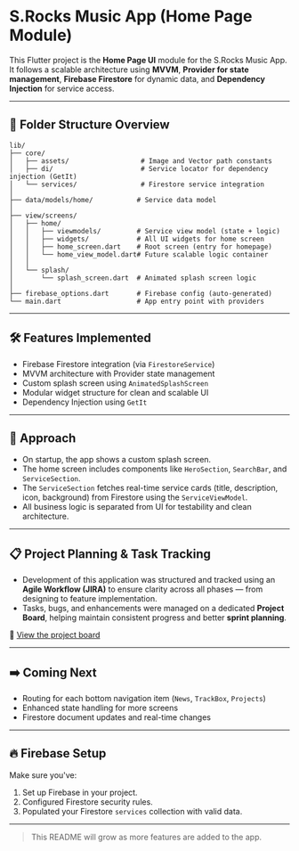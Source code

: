 # S.Rocks Music App (Home Page Module)

This Flutter project is the **Home Page UI** module for the S.Rocks Music App. It follows a scalable architecture using **MVVM**, **Provider for state management**, **Firebase Firestore** for dynamic data, and **Dependency Injection** for service access.

---

## 📁 Folder Structure Overview

```
lib/
├── core/
│   ├── assets/                  # Image and Vector path constants
│   ├── di/                      # Service locator for dependency injection (GetIt)
│   └── services/                # Firestore service integration
│
├── data/models/home/           # Service data model
│
├── view/screens/
│   ├── home/
│   │   ├── viewmodels/         # Service view model (state + logic)
│   │   ├── widgets/            # All UI widgets for home screen
│   │   ├── home_screen.dart    # Root screen (entry for homepage)
│   │   └── home_view_model.dart# Future scalable logic container
│   │
│   └── splash/
│       └── splash_screen.dart  # Animated splash screen logic
│
├── firebase_options.dart       # Firebase config (auto-generated)
└── main.dart                   # App entry point with providers
```

---

## 🛠️ Features Implemented

- Firebase Firestore integration (via `FirestoreService`)
- MVVM architecture with Provider state management
- Custom splash screen using `AnimatedSplashScreen`
- Modular widget structure for clean and scalable UI
- Dependency Injection using `GetIt`

---

## 🧠 Approach

- On startup, the app shows a custom splash screen.
- The home screen includes components like `HeroSection`, `SearchBar`, and `ServiceSection`.
- The `ServiceSection` fetches real-time service cards (title, description, icon, background) from Firestore using the `ServiceViewModel`.
- All business logic is separated from UI for testability and clean architecture.

---

## 📋 Project Planning & Task Tracking

- Development of this application was structured and tracked using an **Agile Workflow (JIRA)** to ensure clarity across all phases — from designing to feature implementation.
- Tasks, bugs, and enhancements were managed on a dedicated **Project Board**, helping maintain consistent progress and better **sprint planning**.

🔗 [View the project board](https://hsdot.atlassian.net/jira/software/projects/MSM/boards/67)

---

## ➡️ Coming Next

- Routing for each bottom navigation item (`News`, `TrackBox`, `Projects`)
- Enhanced state handling for more screens
- Firestore document updates and real-time changes

---

## 🔥 Firebase Setup

Make sure you've:

1. Set up Firebase in your project.
2. Configured Firestore security rules.
3. Populated your Firestore `services` collection with valid data.

---

> This README will grow as more features are added to the app.
